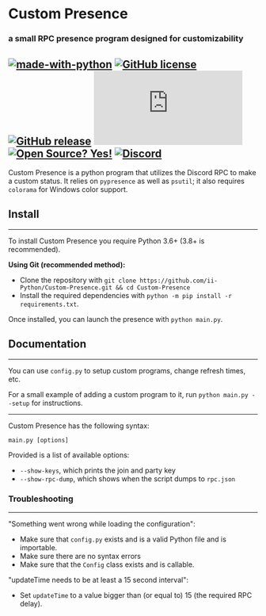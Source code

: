 # Custom Presence
### a small RPC presence program designed for customizability
[![made-with-python](https://img.shields.io/badge/Made%20with-Python-1f425f.svg)](https://www.python.org) [![GitHub license](https://img.shields.io/github/license/ii-Python/Custom-Presence.svg)](https://github.com/ii-Python/Custom-Presence/blob/master/LICENSE) [![GitHub release](https://img.shields.io/github/release/ii-Python/Custom-Presence.svg)](https://github.com/ii-Python/Custom-Presence/releases/) [![Only 9 Kb](https://badge-size.herokuapp.com/ii-Python/Custom-Presence/master/presence/core/rpc.py)](https://github.com/ii-Python/Custom-Presence/blob/master/presence/core/rpc.py) [![Open Source? Yes!](https://badgen.net/badge/Open%20Source%20%3F/Yes%21/blue?icon=github)](https://github.com/ii-Python/Custom-Presence) [![Discord](https://img.shields.io/discord/783364354040528916.svg?label=&logo=discord&logoColor=ffffff&color=7389D8&labelColor=6A7EC2)](https://discord.gg/dHMjBRbwhs)
---

Custom Presence is a python program that utilizes the Discord RPC to make a custom status.
It relies on `pypresence` as well as `psutil`; it also requires `colorama` for Windows color support.

## Install
---
To install Custom Presence you require Python 3.6+ (3.8+ is recommended).

**Using Git (recommended method):**
  - Clone the repository with `git clone https://github.com/ii-Python/Custom-Presence.git && cd Custom-Presence`
  - Install the required dependencies with `python -m pip install -r requirements.txt`.

Once installed, you can launch the presence with `python main.py`.

## Documentation
---

You can use `config.py` to setup custom programs, change refresh times, etc.

For a small example of adding a custom program to it, run `python main.py --setup` for instructions.


---
Custom Presence has the following syntax:
```
main.py [options]
```

Provided is a list of available options:
  - `--show-keys`, which prints the join and party key
  - `--show-rpc-dump`, which shows when the script dumps to `rpc.json`

### Troubleshooting
---

"Something went wrong while loading the configuration":
  - Make sure that `config.py` exists and is a valid Python file and is importable.
  - Make sure there are no syntax errors
  - Make sure that the `Config` class exists and is callable.

"updateTime needs to be at least a 15 second interval":
  - Set `updateTime` to a value bigger than (or equal to) 15 (the required RPC delay).
